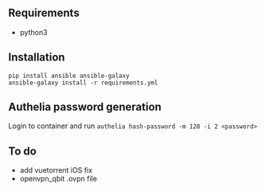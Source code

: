 ## Requirements
- python3

## Installation
```
pip install ansible ansible-galaxy
ansible-galaxy install -r requirements.yml
```

## Authelia password generation

Login to container and run `authelia hash-password -m 128 -i 2 <password>`

## To do
- add vuetorrent iOS fix
- openvpn_qbit .ovpn file
